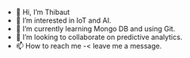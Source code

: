 - 👋 Hi, I’m Thibaut
- 👀 I’m interested in IoT and AI.
- 🌱 I’m currently learning Mongo DB and using Git.
- 💞️ I’m looking to collaborate on predictive analytics.
- 📫 How to reach me -< leave me a message.

<!---
thibautruid/thibautruid is a ✨ special ✨ repository because its `README.md` (this file) appears on your GitHub profile.
You can click the Preview link to take a look at your changes.
--->
